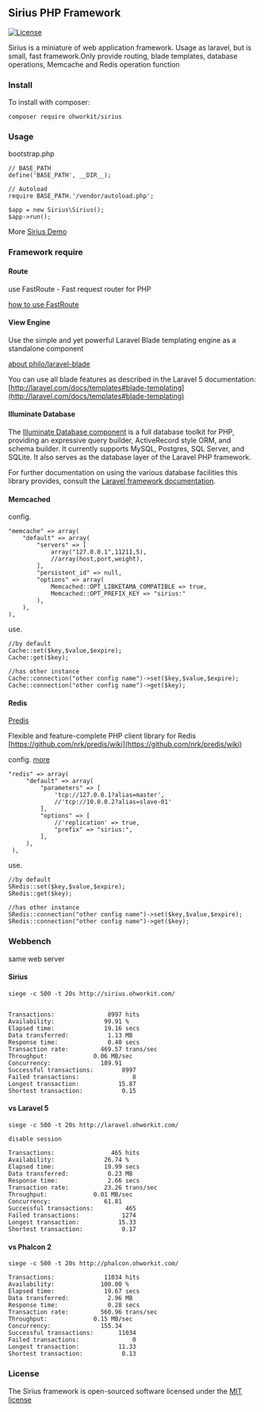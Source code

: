 ## Sirius PHP Framework

[![License](http://poser.pugx.org/laravel/framework/license.svg)](http://ohworkit.com/sirius)

Sirius is a miniature of web application framework. Usage as laravel, but is small, fast framework.Only provide routing, blade templates, database operations, Memcache and Redis operation function

### Install

To install with composer:

```
composer require ohworkit/sirius
```

### Usage

bootstrap.php

```
// BASE_PATH
define('BASE_PATH', __DIR__);

// Autoload
require BASE_PATH.'/vendor/autoload.php';

$app = new Sirius\Sirius();
$app->run();
```

More [Sirius Demo](https://github.com/ohworkit/SiriusDemo)

### Framework require


#### Route

use FastRoute - Fast request router for PHP 

[how to use FastRoute](https://github.com/nikic/FastRoute)

#### View Engine

Use the simple and yet powerful Laravel Blade templating engine as a standalone component

[about philo/laravel-blade](https://github.com/PhiloNL/Laravel-Blade)

You can use all blade features as described in the Laravel 5 documentation: [http://laravel.com/docs/templates#blade-templating](http://laravel.com/docs/templates#blade-templating)


#### Illuminate Database

The [Illuminate Database component](https://github.com/illuminate/database) is a full database toolkit for PHP, providing an expressive query builder, ActiveRecord style ORM, and schema builder. It currently supports MySQL, Postgres, SQL Server, and SQLite. It also serves as the database layer of the Laravel PHP framework.

For further documentation on using the various database facilities this library provides, consult the [Laravel framework documentation](http://laravel.com/docs).

#### Memcached

config.

```
"memcache" => array(
    "default" => array(
        "servers" => [
            array("127.0.0.1",11211,5),
            //array(host,port,weight),
        ],
        "persistent_id" => null,
        "options" => array(
            Memcached::OPT_LIBKETAMA_COMPATIBLE => true,
            Memcached::OPT_PREFIX_KEY => "sirius:"
        ),
    ),
),
```


use.

```
//by default
Cache::set($key,$value,$expire);
Cache::get($key);

//has other instance
Cache::connection("other config name")->set($key,$value,$expire);
Cache::connection("other config name")->get($key);
```
    
#### Redis

[Predis](https://github.com/nrk/predis)

Flexible and feature-complete PHP client library for Redis [https://github.com/nrk/predis/wiki](https://github.com/nrk/predis/wiki)

config. [more](https://github.com/nrk/predis)

```
"redis" => array(
     "default" => array(
         "parameters" => [
             'tcp://127.0.0.1?alias=master',
             //'tcp://10.0.0.2?alias=slave-01'
         ],
         "options" => [
             //'replication' => true,
             "prefix" => "sirius:",
         ],
     ),
 ),
```

use.

```
//by default
SRedis::set($key,$value,$expire);
SRedis::get($key);

//has other instance
SRedis::connection("other config name")->set($key,$value,$expire);
SRedis::connection("other config name")->get($key);
```

### Webbench

same web server

#### Sirius

``siege -c 500 -t 20s http://sirius.ohworkit.com/``

```

Transactions:		        8997 hits
Availability:		       99.91 %
Elapsed time:		       19.16 secs
Data transferred:	        1.13 MB
Response time:		        0.40 secs
Transaction rate:	      469.57 trans/sec
Throughput:		        0.06 MB/sec
Concurrency:		      189.91
Successful transactions:        8997
Failed transactions:	           8
Longest transaction:	       15.87
Shortest transaction:	        0.15
```

#### vs Laravel 5

``siege -c 500 -t 20s http://laravel.ohworkit.com/``

`disable session`

```
Transactions:		         465 hits
Availability:		       26.74 %
Elapsed time:		       19.99 secs
Data transferred:	        0.23 MB
Response time:		        2.66 secs
Transaction rate:	       23.26 trans/sec
Throughput:		        0.01 MB/sec
Concurrency:		       61.81
Successful transactions:         465
Failed transactions:	        1274
Longest transaction:	       15.33
Shortest transaction:	        0.17
```

#### vs Phalcon 2

``siege -c 500 -t 20s http://phalcon.ohworkit.com/``

```
Transactions:		       11034 hits
Availability:		      100.00 %
Elapsed time:		       19.67 secs
Data transferred:	        2.96 MB
Response time:		        0.28 secs
Transaction rate:	      560.96 trans/sec
Throughput:		        0.15 MB/sec
Concurrency:		      155.34
Successful transactions:       11034
Failed transactions:	           0
Longest transaction:	       11.33
Shortest transaction:	        0.13
```

### License

The Sirius framework is open-sourced software licensed under the [MIT license](http://opensource.org/licenses/MIT)
